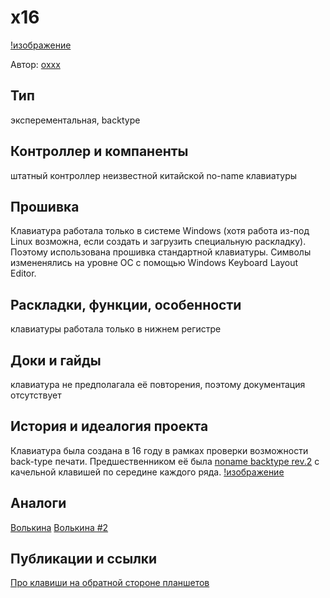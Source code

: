# х16

[!изображение](ссылка"img")

Автор: [oxxx](./Authors/oxxx.md)

## Тип
эксперементальная, backtype

## Контроллер и компаненты
штатный контроллер неизвестной китайской no-name клавиатуры 

## Прошивка
Клавиатура работала только в системе Windows (хотя работа из-под Linux возможна, если создать и загрузить специальную раскладку). Поэтому использована прошивка стандартной клавиатуры. Символы измененялись на уровне ОС с помощью Windows Keyboаrd Layout Editor.

## Раскладки, функции, особенности
клавиатуры работала только в нижнем регистре

## Доки и гайды
клавиатура не предполагала её повторения, поэтому документация отсутствует

## История и идеалогия проекта
Клавиатура была создана в 16 году в рамках проверки возможности back-type печати. Предшественником её была [noname backtype rev.2](./Keyboards/noname_backtype.md) с качельной клавишей по середине каждого ряда.
[!изображение](ссылка"img")

## Аналоги
[Волькина](ссылка) 
[Волькина #2](ссылка)

## Публикации и ссылки
[Про клавиши на обратной стороне планшетов](https://habr.com/ru/post/392081/)
